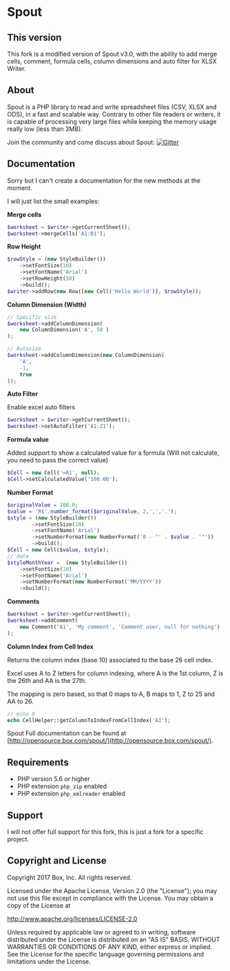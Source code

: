 # Spout

## This version

This fork is a modified version of Spout v3.0, with the ability to add merge cells, comment, formula cells, column dimensions and auto filter for XLSX Writer.

## About

Spout is a PHP library to read and write spreadsheet files (CSV, XLSX and ODS), in a fast and scalable way.
Contrary to other file readers or writers, it is capable of processing very large files while keeping the memory usage really low (less than 3MB).

Join the community and come discuss about Spout: [![Gitter](https://badges.gitter.im/Join%20Chat.svg)](https://gitter.im/box/spout?utm_source=badge&utm_medium=badge&utm_campaign=pr-badge)


## Documentation

Sorry but I can't create a documentation for the new methods at the moment.

I will just list the small examples:

**Merge cells** 
```php
$worksheet = $writer->getCurrentSheet();
$worksheet->mergeCells('A1:B1');
```

**Row Height**

```php
$rowStyle = (new StyleBuilder())
    ->setFontSize(10)
    ->setFontName('Arial')
    ->setRowHeight(50)
    ->build();
$writer->addRow(new Row([new Cell('Hello World')], $rowStyle));
```

**Column Dimension (Width)**

```php
// Specific size
$worksheet->addColumnDimension(
    new ColumnDimension('A', 50 )
);

// Autosize 
$worksheet->addColumnDimension(new ColumnDimension(
    'A',
    -1,
    true
));
```

**Auto Filter**

Enable excel auto filters

```php
$worksheet = $writer->getCurrentSheet();
$worksheet->setAutoFilter('A1:Z1');
```

**Formula value**

Added support to show a calculated value for a formula (Will not calculate, you need to pass the correct value)
```php
$Cell = new Cell('=A1', null);
$Cell->setCalculatedValue('100.00');
```

**Number Format**

```php
$originalValue = 100.0;
$value = 'R$'.number_format($originalValue, 2,',','.');
$style = (new StyleBuilder())
        ->setFontSize(10)
        ->setFontName('Arial')
        ->setNumberFormat(new NumberFormat('0 - "' . $value . '"'))
        ->build();
$Cell = new Cell($value, $style);
// date
$styleMonthYear =  (new StyleBuilder())
    ->setFontSize(10)
    ->setFontName('Arial')
    ->setNumberFormat(new NumberFormat('MM/YYYY'))
    ->build();
```

**Comments**
```php
$worksheet = $writer->getCurrentSheet();
$worksheet->addComment(
    new Comment('A1', 'My comment', 'Comment user, null for nothing')
);
```

**Column Index from Cell Index**

Returns the column index (base 10) associated to the base 26 cell index.

Excel uses A to Z letters for column indexing, where A is the 1st column, Z is the 26th and AA is the 27th.

The mapping is zero based, so that 0 maps to A, B maps to 1, Z to 25 and AA to 26.
```php
// echo 0
echo CellHelper::getColumnToIndexFromCellIndex('A1');
```



Spout Full documentation can be found at [http://opensource.box.com/spout/](http://opensource.box.com/spout/).


## Requirements

* PHP version 5.6 or higher
* PHP extension `php_zip` enabled
* PHP extension `php_xmlreader` enabled

## Support

I will not offer full support for this fork, this is just a fork for a specific project.

## Copyright and License

Copyright 2017 Box, Inc. All rights reserved.

Licensed under the Apache License, Version 2.0 (the "License");
you may not use this file except in compliance with the License.
You may obtain a copy of the License at

   http://www.apache.org/licenses/LICENSE-2.0

Unless required by applicable law or agreed to in writing, software
distributed under the License is distributed on an "AS IS" BASIS,
WITHOUT WARRANTIES OR CONDITIONS OF ANY KIND, either express or implied.
See the License for the specific language governing permissions and
limitations under the License.
